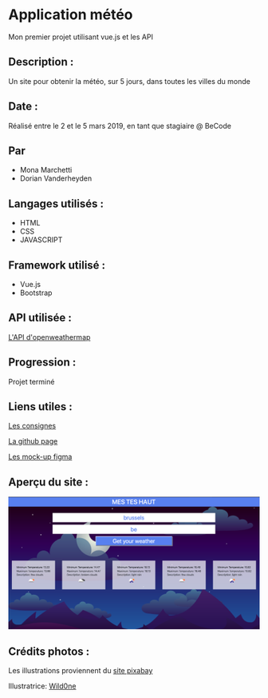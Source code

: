 # Application météo

Mon premier projet utilisant vue.js et les API

## Description :

Un site pour obtenir la météo, sur 5 jours, dans toutes les villes du monde

## Date :

Réalisé entre le 2 et le 5 mars 2019, en tant que stagiaire @ BeCode

## Par

+ Mona Marchetti
+ Dorian Vanderheyden

## Langages utilisés :

+ HTML
+ CSS
+ JAVASCRIPT

## Framework utilisé :

+ Vue.js
+ Bootstrap

## API utilisée :

[L'API d'openweathermap](https://openweathermap.org/api)

## Progression :

Projet terminé

## Liens utiles :

[Les consignes](https://github.com/becodeorg/BXL-Johnson-3.9/tree/master/Projets/Mets-Tes-Hauts)

[La github page](https://dorianbec.github.io/mes-tes-haut/)

[Les mock-up figma](https://www.figma.com/file/WgaQ2gbEZWpum2ETClKYOqkZ/mockUp01?node-id=5%3A3)

## Aperçu du site :

![Apercu du site](img/mes-tes-haut.png)

## Crédits photos :

Les illustrations proviennent du [site pixabay](https://pixabay.com)  

Illustratrice: [Wild0ne](https://pixabay.com/users/wild0ne-920941)




